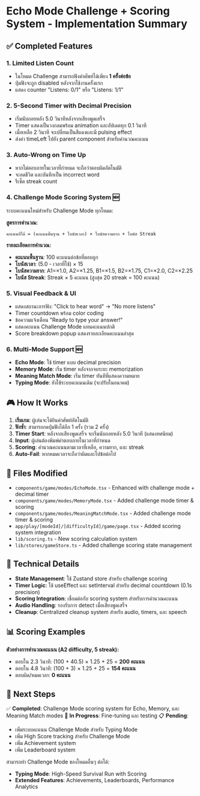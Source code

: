 # Echo Mode Challenge + Scoring System - Implementation Summary

## ✅ Completed Features

### 1. **Limited Listen Count**
- ในโหมด Challenge สามารถฟังคำศัพท์ได้เพียง **1 ครั้งต่อข้อ**
- ปุ่มฟังจะถูก disabled หลังจากใช้งานครั้งแรก
- แสดง counter "Listens: 0/1" หรือ "Listens: 1/1"

### 2. **5-Second Timer with Decimal Precision**
- เริ่มนับถอยหลัง 5.0 วินาทีหลังจากเสียงพูดเสร็จ
- Timer แสดงเป็นวงกลมพร้อม animation และอัปเดตทุก 0.1 วินาที
- เมื่อเหลือ 2 วินาที จะเปลี่ยนเป็นสีแดงและมี pulsing effect
- ส่งค่า timeLeft ไปยัง parent component สำหรับคำนวณคะแนน

### 3. **Auto-Wrong on Time Up**
- หากไม่ตอบภายในเวลาที่กำหนด จะถือว่าตอบผิดอัตโนมัติ
- จะลดชีวิต และบันทึกเป็น incorrect word
- รีเซ็ต streak count

### 4. **Challenge Mode Scoring System** 🆕
ระบบคะแนนใหม่สำหรับ Challenge Mode ทุกโหมด:

**สูตรการคำนวณ:**
```
คะแนนที่ได้ = (คะแนนพื้นฐาน + โบนัสเวลา) × โบนัสความยาก + โบนัส Streak
```

**รายละเอียดการคำนวณ:**
- **คะแนนพื้นฐาน**: 100 คะแนนต่อข้อที่ตอบถูก
- **โบนัสเวลา**: (5.0 - เวลาที่ใช้) × 15
- **โบนัสความยาก**: A1=×1.0, A2=×1.25, B1=×1.5, B2=×1.75, C1=×2.0, C2=×2.25
- **โบนัส Streak**: Streak × 5 คะแนน (สูงสุด 20 streak = 100 คะแนน)

### 5. **Visual Feedback & UI**
- แสดงสถานะการฟัง: "Click to hear word" → "No more listens"
- Timer countdown พร้อม color coding
- ข้อความแจ้งเตือน "Ready to type your answer!"
- แสดงคะแนน Challenge Mode แทนคะแนนปกติ
- Score breakdown popup แสดงรายละเอียดคะแนนล่าสุด

### 6. **Multi-Mode Support** 🆕
- **Echo Mode**: ใช้ timer แบบ decimal precision
- **Memory Mode**: เริ่ม timer หลังจากจบระยะ memorization
- **Meaning Match Mode**: เริ่ม timer ทันทีที่แสดงความหมาย
- **Typing Mode**: ยังใช้ระบบคะแนนเดิม (จะปรับในอนาคต)

## 🎮 How It Works

1. **เริ่มเกม**: ผู้เล่นจะได้ยินคำศัพท์อัตโนมัติ
2. **ฟังซ้ำ**: สามารถกดปุ่มฟังได้อีก 1 ครั้ง (รวม 2 ครั้ง)
3. **Timer Start**: หลังจากเสียงพูดเสร็จ จะเริ่มนับถอยหลัง 5.0 วินาที (แสดงทศนิยม)
4. **Input**: ผู้เล่นต้องพิมพ์คำตอบภายในเวลาที่กำหนด
5. **Scoring**: คำนวณคะแนนตามเวลาที่เหลือ, ความยาก, และ streak
6. **Auto-Fail**: หากหมดเวลาจะถือว่าผิดและไปข้อต่อไป

## 📁 Files Modified

- `components/game/modes/EchoMode.tsx` - Enhanced with challenge mode + decimal timer
- `components/game/modes/MemoryMode.tsx` - Added challenge mode timer & scoring
- `components/game/modes/MeaningMatchMode.tsx` - Added challenge mode timer & scoring
- `app/play/[modeId]/[difficultyId]/game/page.tsx` - Added scoring system integration
- `lib/scoring.ts` - New scoring calculation system
- `lib/stores/gameStore.ts` - Added challenge scoring state management

## 🔧 Technical Details

- **State Management**: ใช้ Zustand store สำหรับ challenge scoring
- **Timer Logic**: ใช้ useEffect และ setInterval สำหรับ decimal countdown (0.1s precision)
- **Scoring Integration**: เชื่อมต่อกับ scoring system สำหรับการคำนวณคะแนน
- **Audio Handling**: รองรับการ detect เมื่อเสียงพูดเสร็จ
- **Cleanup**: Centralized cleanup system สำหรับ audio, timers, และ speech

## 📊 Scoring Examples

**ตัวอย่างการคำนวณคะแนน (A2 difficulty, 5 streak):**
- ตอบใน 2.3 วินาที: (100 + 40.5) × 1.25 + 25 = **200 คะแนน**
- ตอบใน 4.8 วินาที: (100 + 3) × 1.25 + 25 = **154 คะแนน**
- ตอบผิด/หมดเวลา: **0 คะแนน**

## 🎯 Next Steps

✅ **Completed**: Challenge Mode scoring system for Echo, Memory, และ Meaning Match modes
🔄 **In Progress**: Fine-tuning และ testing
📋 **Pending**:
- เพิ่มระบบคะแนน Challenge Mode สำหรับ Typing Mode
- เพิ่ม High Score tracking สำหรับ Challenge Mode
- เพิ่ม Achievement system
- เพิ่ม Leaderboard system

สามารถทำ Challenge Mode ของโหมดอื่นๆ ต่อได้:
- **Typing Mode**: High-Speed Survival Run with Scoring
- **Extended Features**: Achievements, Leaderboards, Performance Analytics
